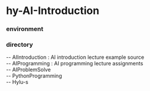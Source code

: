 # hy-AI-Introduction

### environment

### directory
-- AIIntroduction : AI introduction lecture example source  
-- AIProgramming : AI programming lecture assignments  
-- AIProblemSolve  
-- PythonProgramming  
-- Hylu-s  
